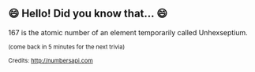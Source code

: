 ## :smile: Hello! Did you know that... :smile:
167 is the atomic number of an element temporarily called Unhexseptium.

<sup>(come back in 5 minutes for the next trivia)</sup>


<sup>Credits: http://numbersapi.com</sup>
